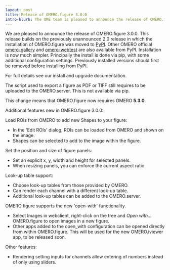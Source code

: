 ```yaml
---
layout: post
title: Release of OMERO.figure 3.0.0
intro-blurb: The OME team is pleased to announce the release of OMERO.figure 3.0.0
---
```

We are pleased to announce the release of OMERO.figure 3.0.0.
This release builds on the previously unannounced 2.0 release in which the installation of
OMERO.figure was moved to [PyPI](https://pypi.python.org/pypi/omero-figure).
Other OMERO official [omero-gallery](https://pypi.python.org/pypi/omero-gallery) and [omero-webtest](https://pypi.python.org/pypi/omero-webtest) are also available from PyPI.
Installation is now much simpler. Principally the install is done via pip,
with some additional configuration settings.
Previously installed versions should first be removed before installing from PyPI.

For full details see our install and upgrade documentation.

The script used to export a figure as PDF or TIFF still requires to be uploaded to the OMERO.server.
This is not available via pip.

This change means that OMERO.figure now requires OMERO **5.3.0**.

Additional features new in OMERO.figure 3.0.0:

Load ROIs from OMERO to add new Shapes to your figure:
* In the 'Edit ROIs' dialog, ROIs can be loaded from OMERO and shown on the image.
* Shapes can be selected to add to the image within the figure.


Set the position and size of figure panels:
* Set an explicit x, y, width and height for selected panels.
* When resizing panels, you can enforce the current aspect ratio.

Look-up table support:
* Choose look-up tables from those provided by OMERO.
* Can render each channel with a different look-up table.
* Additional look-up tables can be added to the OMERO.server.


OMERO.figure supports the new 'open-with' functionality.
* Select Images in webclient, right-click on the tree and *Open with...* OMERO.figure
 to open images in a new figure.
* Other apps added to the open_with configuration can be opened directly from
 within OMERO.figure. This will be used for the new OMERO.iviewer app, to be released soon.

Other features:
* Rendering setting inputs for channels allow entering of numbers instead of only using sliders.
